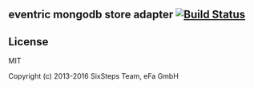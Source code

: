 ## eventric mongodb store adapter [![Build Status](https://travis-ci.org/efacilitation/eventric-store-mongodb.svg?branch=master)](https://travis-ci.org/efacilitation/eventric-store-mongodb)


## License

MIT

Copyright (c) 2013-2016 SixSteps Team, eFa GmbH
